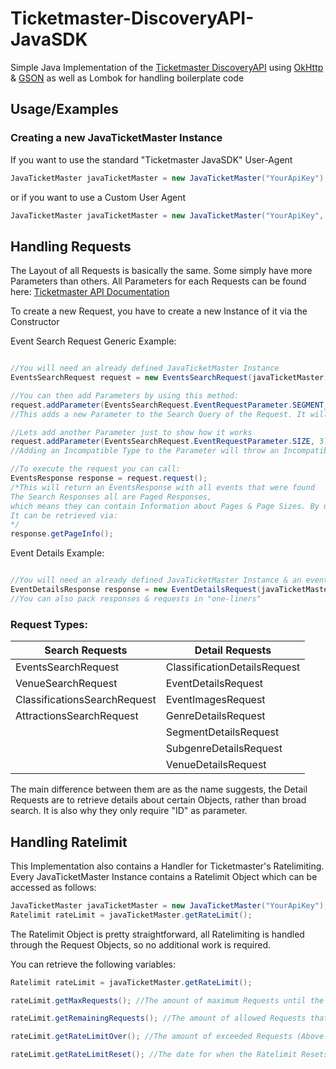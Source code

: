 
# Ticketmaster-DiscoveryAPI-JavaSDK

Simple Java Implementation of the [Ticketmaster DiscoveryAPI](https://developer.ticketmaster.com/products-and-docs/apis/discovery-api/v2/) using [OkHttp](https://square.github.io/okhttp/) & [GSON](https://github.com/google/gson) as well as Lombok for handling boilerplate code


## Usage/Examples


### Creating a new JavaTicketMaster Instance


If you want to use the standard "Ticketmaster JavaSDK" User-Agent
```java
JavaTicketMaster javaTicketMaster = new JavaTicketMaster("YourApiKey");
```
or if you want to use a Custom User Agent
```java
JavaTicketMaster javaTicketMaster = new JavaTicketMaster("YourApiKey", "CustomUserAgent");
```

## Handling Requests
The Layout of all Requests is basically the same. Some simply have more Parameters than others. All Parameters for each Requests can be found here: [Ticketmaster API Documentation
](https://developer.ticketmaster.com/products-and-docs/apis/discovery-api/v2/#overview)

To create a new Request, you have to create a new Instance of it via the Constructor

Event Search Request Generic Example:
```java

//You will need an already defined JavaTicketMaster Instance
EventsSearchRequest request = new EventsSearchRequest(javaTicketMaster);

//You can then add Parameters by using this method:
request.addParameter(EventsSearchRequest.EventRequestParameter.SEGMENT_NAME, "Music");
//This adds a new Parameter to the Search Query of the Request. It will now only search for Music Events

//Lets add another Parameter just to show how it works
request.addParameter(EventsSearchRequest.EventRequestParameter.SIZE, 3);
//Adding an Incompatible Type to the Parameter will throw an IncompatibleEventParameterException 

//To execute the request you can call:
EventsResponse response = request.request();
/*This will return an EventsResponse with all events that were found
The Search Responses all are Paged Responses, 
which means they can contain Information about Pages & Page Sizes. By using the EventRequestParameterPAGE you can specify the page based on your PageInfo.
It can be retrieved via:
*/
response.getPageInfo();

```

Event Details Example:
```java

//You will need an already defined JavaTicketMaster Instance & an event ID(this is not the name)
EventDetailsResponse response = new EventDetailsRequest(javaTicketMaster, eventId).request();
//You can also pack responses & requests in "one-liners"
```


### Request Types:

Search Requests  | Detail Requests
------------- | -------------
EventsSearchRequest | ClassificationDetailsRequest
VenueSearchRequest | EventDetailsRequest
ClassificationsSearchRequest| EventImagesRequest
AttractionsSearchRequest | GenreDetailsRequest
|                        | SegmentDetailsRequest
|                        | SubgenreDetailsRequest
|                        | VenueDetailsRequest

The main difference between them are as the name suggests, the Detail Requests are to retrieve details about certain Objects, rather than broad search. It is also why they only require "ID" as parameter.

## Handling Ratelimit

This Implementation also contains a Handler for Ticketmaster's Ratelimiting.
Every JavaTicketMaster Instance contains a Ratelimit Object which can be accessed as follows:

```java
JavaTicketMaster javaTicketMaster = new JavaTicketMaster("YourApiKey");
Ratelimit rateLimit = javaTicketMaster.getRateLimit();
```

The Ratelimit Object is pretty straightforward, all Ratelimiting is handled through the Request Objects, so no additional work is required.

You can retrieve the following variables:

```java
Ratelimit rateLimit = javaTicketMaster.getRateLimit();

rateLimit.getMaxRequests(); //The amount of maximum Requests until the Reset

rateLimit.getRemainingRequests(); //The amount of allowed Requests that remain until the Reset

rateLimit.getRateLimitOver(); //The amount of exceeded Requests (Above the Max Request Limit)

rateLimit.getRateLimitReset(); //The date for when the Ratelimit Resets

```

